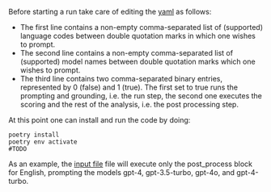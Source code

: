 Before starting a run take care of editing the [yaml](data/config/) as follows:

- The first line contains a non-empty comma-separated list of (supported) language codes between double quotation marks in which one wishes to prompt.
- The second line contains a non-empty comma-separated list of (supported) model names between double quotation marks which one wishes to prompt.
- The third line contains two comma-separated binary entries, represented by 0 (false) and 1 (true). The first set to true runs the prompting and grounding, i.e. the run step, the second one executes the scoring and the rest of the analysis, i.e. the post processing step. 

At this point one can install and run the code by doing:
```shell
poetry install
poetry env activate
#TODO
```

As an example, the [input file](https://github.com/monarch-initiative/pheval.llm/tree/main/docs/run_parameters.csv) file will execute only the post_process block for English, prompting the models gpt-4, gpt-3.5-turbo, gpt-4o, and gpt-4-turbo.
